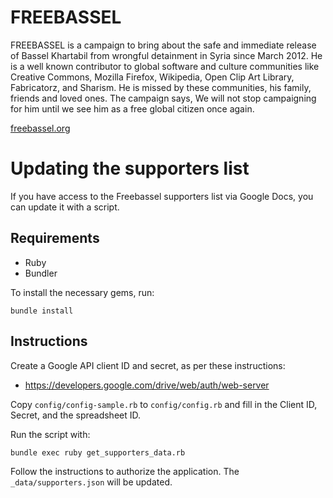 # FREEBASSEL

FREEBASSEL is a campaign to bring about the safe and immediate release of Bassel Khartabil from wrongful detainment in Syria since March 2012. He is a well known contributor to global software and culture communities like Creative Commons, Mozilla Firefox, Wikipedia, Open Clip Art Library, Fabricatorz, and Sharism. He is missed by these communities, his family, friends and loved ones. The campaign says, We will not stop campaigning for him until we see him as a free global citizen once again.

[freebassel.org](http://freebassel.org)

# Updating the supporters list

If you have access to the Freebassel supporters list via Google Docs, you can update it with a script.

## Requirements

* Ruby
* Bundler

To install the necessary gems, run:

    bundle install

## Instructions

Create a Google API client ID and secret, as per these instructions:

  * https://developers.google.com/drive/web/auth/web-server

Copy `config/config-sample.rb` to `config/config.rb` and fill in the Client ID, Secret, and the spreadsheet ID.

Run the script with:

    bundle exec ruby get_supporters_data.rb

Follow the instructions to authorize the application. The `_data/supporters.json` will be updated.

